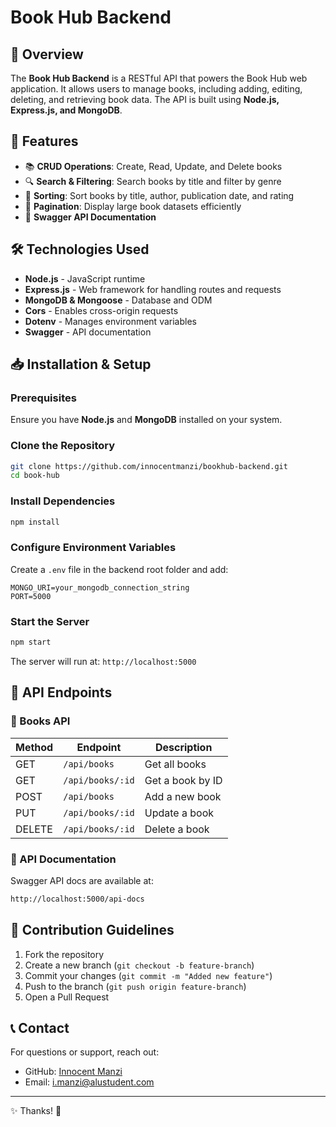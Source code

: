 # Book Hub Backend

## 📌 Overview
The **Book Hub Backend** is a RESTful API that powers the Book Hub web application. It allows users to manage books, including adding, editing, deleting, and retrieving book data. The API is built using **Node.js, Express.js, and MongoDB**.

## 🚀 Features
- 📚 **CRUD Operations**: Create, Read, Update, and Delete books
- 🔍 **Search & Filtering**: Search books by title and filter by genre
- 📏 **Sorting**: Sort books by title, author, publication date, and rating
- 📖 **Pagination**: Display large book datasets efficiently
- 📜 **Swagger API Documentation**

## 🛠️ Technologies Used
- **Node.js** - JavaScript runtime
- **Express.js** - Web framework for handling routes and requests
- **MongoDB & Mongoose** - Database and ODM
- **Cors** - Enables cross-origin requests
- **Dotenv** - Manages environment variables
- **Swagger** - API documentation

## 📥 Installation & Setup

### Prerequisites
Ensure you have **Node.js** and **MongoDB** installed on your system.

### Clone the Repository
```sh
git clone https://github.com/innocentmanzi/bookhub-backend.git
cd book-hub
```

### Install Dependencies
```sh
npm install
```

### Configure Environment Variables
Create a `.env` file in the backend root folder and add:
```env
MONGO_URI=your_mongodb_connection_string
PORT=5000
```

### Start the Server
```sh
npm start
```
The server will run at: `http://localhost:5000`

## 📌 API Endpoints

### 📖 Books API
| Method | Endpoint         | Description |
|--------|-----------------|-------------|
| GET    | `/api/books`      | Get all books |
| GET    | `/api/books/:id`  | Get a book by ID |
| POST   | `/api/books`      | Add a new book |
| PUT    | `/api/books/:id`  | Update a book |
| DELETE | `/api/books/:id`  | Delete a book |

### 📜 API Documentation
Swagger API docs are available at:
```sh
http://localhost:5000/api-docs
```

## 🤝 Contribution Guidelines
1. Fork the repository
2. Create a new branch (`git checkout -b feature-branch`)
3. Commit your changes (`git commit -m "Added new feature"`)
4. Push to the branch (`git push origin feature-branch`)
5. Open a Pull Request

## 📞 Contact
For questions or support, reach out:
- GitHub: [Innocent Manzi](https://github.com/innocentmanzi)
- Email: i.manzi@alustudent.com

---
✨ Thanks! 🚀
